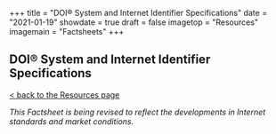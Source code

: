 +++
title = "DOI® System and Internet Identifier Specifications"
date = "2021-01-19"
showdate = true
draft = false
imagetop = "Resources"
imagemain = "Factsheets"
+++

## DOI® System and Internet Identifier Specifications

[< back to the Resources page](/the-identifier/resources/)

_This Factsheet is being revised to reflect the developments in Internet standards and market conditions._